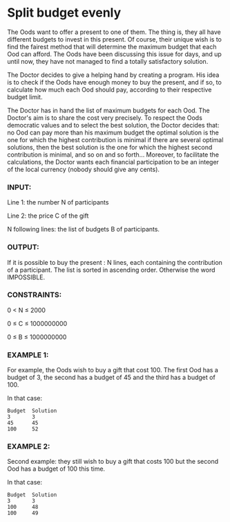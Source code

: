 # Split budget evenly

The Oods want to offer a present to one of them. The thing is, they all have different budgets to invest in this present. Of course, their unique wish is to find the fairest method that will determine the maximum budget that each Ood can afford. The Oods have been discussing this issue for days, and up until now, they have not managed to find a totally satisfactory solution.

The Doctor decides to give a helping hand by creating a program. His idea is to check if the Oods have enough money to buy the present, and if so, to calculate how much each Ood should pay, according to their respective budget limit.

The Doctor has in hand the list of maximum budgets for each Ood. The Doctor's aim is to share the cost very precisely. To respect the Oods democratic values and to select the best solution, the Doctor decides that:
no Ood can pay more than his maximum budget
the optimal solution is the one for which the highest contribution is minimal
if there are several optimal solutions, then the best solution is the one for which the highest second contribution is minimal, and so on and so forth...
Moreover, to facilitate the calculations, the Doctor wants each financial participation to be an integer of the local currency (nobody should give any cents).

### INPUT:

Line 1: the number N of participants

Line 2: the price C of the gift

N following lines: the list of budgets B of participants.

### OUTPUT:

If it is possible to buy the present : N lines, each containing the contribution of a participant. The list is sorted in ascending order.
Otherwise the word IMPOSSIBLE.

### CONSTRAINTS:

0 < N ≤ 2000

0 ≤ C ≤ 1000000000

0 ≤ B ≤ 1000000000

### EXAMPLE 1:

For example, the Oods wish to buy a gift that cost 100. The first Ood has a budget of 3, the second has a budget of 45 and the third has a budget of 100.

In that case:
```
Budget  Solution
3       3
45      45
100     52
```

### EXAMPLE 2:

Second example: they still wish to buy a gift that costs 100 but the second Ood has a budget of 100 this time.

In that case:

```
Budget  Solution
3       3
100     48
100     49
```
